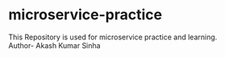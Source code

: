 # microservice-practice
This Repository is used for microservice practice and learning.
<br>
Author- Akash Kumar Sinha
